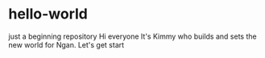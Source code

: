 # hello-world
just a beginning repository
Hi everyone 
It's Kimmy who builds and sets the new world for Ngan. Let's get start
